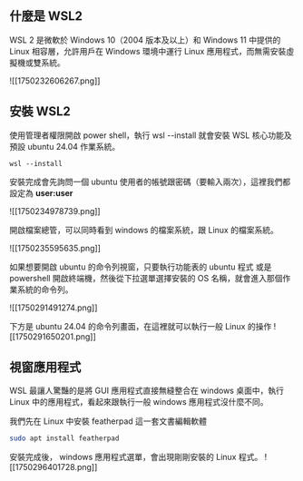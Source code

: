
## 什麼是 WSL2
WSL 2 是微軟於 Windows 10（2004 版本及以上）和 Windows 11 中提供的 Linux 相容層，允許用戶在 Windows 環境中運行 Linux 應用程式，而無需安裝虛擬機或雙系統。

![[1750232606267.png]]

## 安裝 WSL2
使用管理者權限開啟 power shell，執行 wsl --install 就會安裝 WSL 核心功能及預設 ubuntu 24.04 作業系統。

```power shell
wsl --install
```

安裝完成會先詢問一個 ubuntu 使用者的帳號跟密碼（要輸入兩次），這裡我們都設定為 **user:user**

![[1750234978739.png]]

開啟檔案總管，可以同時看到 windows 的檔案系統，跟 Linux 的檔案系統。

![[1750235595635.png]]

如果想要開啟 ubuntu 的命令列視窗，只要執行功能表的 ubuntu 程式 或是 powershell 開啟終端機，然後從下拉選單選擇安裝的 OS 名稱，就會進入那個作業系統的命令列。

![[1750291491274.png]]

下方是 ubuntu 24.04 的命令列畫面，在這裡就可以執行一般 Linux 的操作
![[1750291650201.png]]


## 視窗應用程式

WSL 最讓人驚豔的是將 GUI 應用程式直接無縫整合在 windows 桌面中，執行 Linux 中的應用程式，看起來跟執行一般 windows 應用程式沒什麼不同。

我們先在 Linux 中安裝 featherpad 這一套文書編輯軟體
```bash
sudo apt install featherpad
```
安裝完成後， windows 應用程式選單，會出現剛剛安裝的 Linux 程式。
![[1750296401728.png]]
